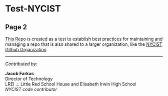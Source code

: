 # Test-NYCIST

## Page 2  

[This Repo](https://github.com/jacobfarkas/test-nycist) is created as a test to establish best practices for maintaining and managing a repo that is also shared to a larger organization, like the [NYCIST Github Organization](https://github.com/NYCIST). 

---
*Contributed by:*
>>
**Jacob Farkas**  
Director of Technology  
LREI .:. Little Red School House and Elisabeth Irwin High School  
*NYCIST code contributor*  
